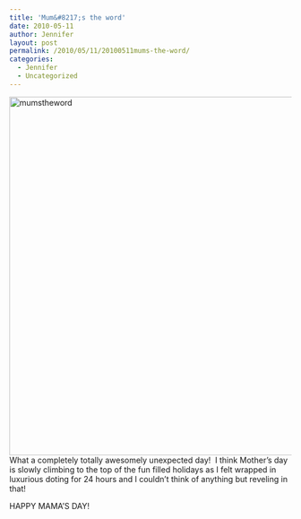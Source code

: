 ```yaml
---
title: 'Mum&#8217;s the word'
date: 2010-05-11
author: Jennifer
layout: post
permalink: /2010/05/11/20100511mums-the-word/
categories:
  - Jennifer
  - Uncategorized
---
```

<img title="mumstheword" height="640" alt="mumstheword" width="950" class="alignleft size-full wp-image-676" src="http://static.squarespace.com/static/50db6bb3e4b015296cd43789/50dfa5b1e4b0dc6320e0b5ea/50dfa5b2e4b0dc6320e0b783/1273577100000/?format=original" />What a completely totally awesomely unexpected day!  I think Mother&#8217;s day is slowly climbing to the top of the fun filled holidays as I felt wrapped in luxurious doting for 24 hours and I couldn&#8217;t think of anything but reveling in that!

HAPPY MAMA&#8217;S DAY!
